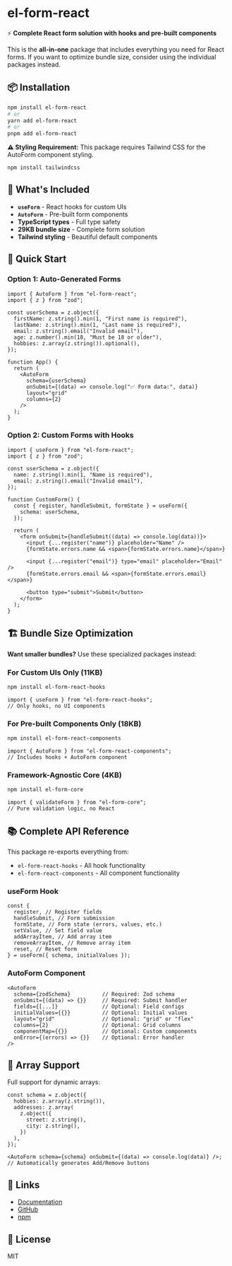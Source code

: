 # el-form-react

⚡ **Complete React form solution with hooks and pre-built components**

This is the **all-in-one** package that includes everything you need for React forms. If you want to optimize bundle size, consider using the individual packages instead.

## 📦 Installation

```bash
npm install el-form-react
# or
yarn add el-form-react
# or
pnpm add el-form-react
```

**⚠️ Styling Requirement:** This package requires Tailwind CSS for the AutoForm component styling.

```bash
npm install tailwindcss
```

## 🎯 What's Included

- **`useForm`** - React hooks for custom UIs
- **`AutoForm`** - Pre-built form components
- **TypeScript types** - Full type safety
- **29KB bundle size** - Complete form solution
- **Tailwind styling** - Beautiful default components

## 🚀 Quick Start

### Option 1: Auto-Generated Forms

```tsx
import { AutoForm } from "el-form-react";
import { z } from "zod";

const userSchema = z.object({
  firstName: z.string().min(1, "First name is required"),
  lastName: z.string().min(1, "Last name is required"),
  email: z.string().email("Invalid email"),
  age: z.number().min(18, "Must be 18 or older"),
  hobbies: z.array(z.string()).optional(),
});

function App() {
  return (
    <AutoForm
      schema={userSchema}
      onSubmit={(data) => console.log("✅ Form data:", data)}
      layout="grid"
      columns={2}
    />
  );
}
```

### Option 2: Custom Forms with Hooks

```tsx
import { useForm } from "el-form-react";
import { z } from "zod";

const userSchema = z.object({
  name: z.string().min(1, "Name is required"),
  email: z.string().email("Invalid email"),
});

function CustomForm() {
  const { register, handleSubmit, formState } = useForm({
    schema: userSchema,
  });

  return (
    <form onSubmit={handleSubmit((data) => console.log(data))}>
      <input {...register("name")} placeholder="Name" />
      {formState.errors.name && <span>{formState.errors.name}</span>}

      <input {...register("email")} type="email" placeholder="Email" />
      {formState.errors.email && <span>{formState.errors.email}</span>}

      <button type="submit">Submit</button>
    </form>
  );
}
```

## 🏗️ Bundle Size Optimization

**Want smaller bundles?** Use these specialized packages instead:

### For Custom UIs Only (11KB)

```bash
npm install el-form-react-hooks
```

```tsx
import { useForm } from "el-form-react-hooks";
// Only hooks, no UI components
```

### For Pre-built Components Only (18KB)

```bash
npm install el-form-react-components
```

```tsx
import { AutoForm } from "el-form-react-components";
// Includes hooks + AutoForm component
```

### Framework-Agnostic Core (4KB)

```bash
npm install el-form-core
```

```tsx
import { validateForm } from "el-form-core";
// Pure validation logic, no React
```

## 📚 Complete API Reference

This package re-exports everything from:

- `el-form-react-hooks` - All hook functionality
- `el-form-react-components` - All component functionality

### useForm Hook

```tsx
const {
  register, // Register fields
  handleSubmit, // Form submission
  formState, // Form state (errors, values, etc.)
  setValue, // Set field value
  addArrayItem, // Add array item
  removeArrayItem, // Remove array item
  reset, // Reset form
} = useForm({ schema, initialValues });
```

### AutoForm Component

```tsx
<AutoForm
  schema={zodSchema}          // Required: Zod schema
  onSubmit={(data) => {}}     // Required: Submit handler
  fields={[...]}              // Optional: Field configs
  initialValues={{}}          // Optional: Initial values
  layout="grid"               // Optional: "grid" or "flex"
  columns={2}                 // Optional: Grid columns
  componentMap={{}}           // Optional: Custom components
  onError={(errors) => {}}    // Optional: Error handler
/>
```

## 🎨 Array Support

Full support for dynamic arrays:

```tsx
const schema = z.object({
  hobbies: z.array(z.string()),
  addresses: z.array(
    z.object({
      street: z.string(),
      city: z.string(),
    })
  ),
});

<AutoForm schema={schema} onSubmit={(data) => console.log(data)} />;
// Automatically generates Add/Remove buttons
```

## 🔗 Links

- [Documentation](https://colorpulse6.github.io/el-form/)
- [GitHub](https://github.com/colorpulse6/el-form)
- [npm](https://www.npmjs.com/package/el-form-react)

## 📄 License

MIT
